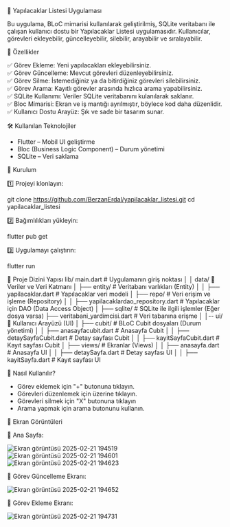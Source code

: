 📌 Yapılacaklar Listesi Uygulaması 

Bu uygulama, BLoC mimarisi kullanılarak geliştirilmiş, SQLite veritabanı ile çalışan kullanıcı dostu bir Yapılacaklar Listesi uygulamasıdır. Kullanıcılar, görevleri ekleyebilir, güncelleyebilir, silebilir, arayabilir ve sıralayabilir.  



🚀 Özellikler 

✅ Görev Ekleme: Yeni yapılacakları ekleyebilirsiniz.  
✅ Görev Güncelleme: Mevcut görevleri düzenleyebilirsiniz.  
✅ Görev Silme: İstemediğiniz ya da bitirdiğiniz görevleri silebilirsiniz.  
✅ Görev Arama: Kayıtlı görevler arasında hızlıca arama yapabilirsiniz.  
✅ SQLite Kullanımı: Veriler SQLite veritabanını kulanılarak saklanır.  
✅ Bloc Mimarisi: Ekran ve iş mantığı ayrılmıştır, böylece kod daha düzenlidir.  
✅ Kullanıcı Dostu Arayüz: Şık ve sade bir tasarım sunar.  



🛠 Kullanılan Teknolojiler  

- Flutter – Mobil UI geliştirme  
- Bloc (Business Logic Component) – Durum yönetimi  
- SQLite – Veri saklama


 📲 Kurulum  

1️⃣ Projeyi klonlayın:

git clone https://github.com/BerzanErdal/yapilacaklar_listesi.git
cd yapilacaklar_listesi


2️⃣ Bağımlılıkları yükleyin:  

flutter pub get

3️⃣ Uygulamayı çalıştırın:  

flutter run




📂 Proje Dizini Yapısı
lib/
main.dart          # Uygulamanın giriş noktası
│
│ data/              📌 Veriler ve Veri Katmanı
│   ├── entity/        # Veritabanı varlıkları (Entity)
│   │   ├── yapilacaklar.dart  # Yapılacaklar veri modeli
│   ├── repo/          # Veri erişim ve işleme (Repository)
│   │   ├── yapilacaklardao_repository.dart  # Yapılacaklar için DAO (Data Access Object)
│   ├── sqlite/        # SQLite ile ilgili işlemler (Eğer dosya varsa)
        ├── veritabani_yardimcisi.dart  # Veri tabanına erişme
│
│-- ui/                📌 Kullanıcı Arayüzü (UI)
│   ├── cubit/         # BLoC Cubit dosyaları (Durum yönetimi)
│   │   ├── anasayfacubit.dart   # Anasayfa Cubit
│   │   ├── detaySayfaCubit.dart # Detay sayfası Cubit
│   │   ├── kayitSayfaCubit.dart # Kayıt sayfası Cubit
│   ├── views/         # Ekranlar (Views)
│   │   ├── anasayfa.dart       # Anasayfa UI
│   │   ├── detaySayfa.dart     # Detay sayfası UI
│   │   ├── kayitSayfa.dart     # Kayıt sayfası UI




🎯 Nasıl Kullanılır? 

- Görev eklemek için "+" butonuna tıklayın.  
- Görevleri düzenlemek için üzerine tıklayın.
- Görevleri silmek için "X" butonuna tıklayın
- Arama yapmak için arama butonunu kullanın.



 📸 Ekran Görüntüleri 

📌 Ana Sayfa:

![Ekran görüntüsü 2025-02-21 194519](https://github.com/user-attachments/assets/636e2103-d9a1-4e16-9fd4-a3515a14f1dd)    ![Ekran görüntüsü 2025-02-21 194601](https://github.com/user-attachments/assets/c87ad700-f8c4-40c3-a5d1-826e5fa02bba)    ![Ekran görüntüsü 2025-02-21 194623](https://github.com/user-attachments/assets/b9c271e8-9ddd-41e5-821d-efe11c76ec74) 




  
📌 Görev Güncelleme Ekranı:

![Ekran görüntüsü 2025-02-21 194652](https://github.com/user-attachments/assets/c6383d89-e758-44aa-8b8d-dfe736b40ca6)


📌 Görev Ekleme Ekranı: 


![Ekran görüntüsü 2025-02-21 194731](https://github.com/user-attachments/assets/90c9a2b6-56da-4a9b-8df0-f275fbae9d8e)


